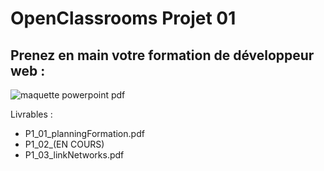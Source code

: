 # OpenClassrooms Projet 01 

## Prenez en main votre formation de développeur web :

![maquette powerpoint pdf](./source/md-picture/mdpix.png)

Livrables :

- P1_01_planningFormation.pdf
- P1_02_(EN COURS)
- P1_03_linkNetworks.pdf


